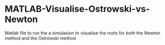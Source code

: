 # MATLAB-Visualise-Ostrowski-vs-Newton
Matlab file to run the a simulasion to visualise the roots for both the Newton method and the Ostrowski method
